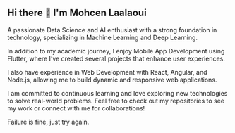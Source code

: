 ## Hi there 👋 I'm Mohcen Laalaoui

A passionate Data Science and AI enthusiast with a strong foundation in technology, specializing in Machine Learning and Deep Learning. 

In addition to my academic journey, I enjoy Mobile App Development using Flutter, where I’ve created several projects that enhance user experiences. 

I also have experience in Web Development with React, Angular, and Node.js, allowing me to build dynamic and responsive web applications.

I am committed to continuous learning and love exploring new technologies to solve real-world problems. 
Feel free to check out my repositories to see my work or connect with me for collaborations!

Failure is fine, just try again.


